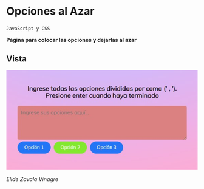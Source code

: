 # Opciones al Azar 
`JavaScript y CSS` 

**Página para colocar las opciones y dejarlas al azar**

## Vista
![image](vista.jpg)

*Elide Zavala Vinagre*